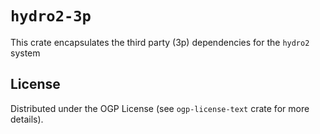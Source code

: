 # `hydro2-3p`
This crate encapsulates the third party (3p) dependencies for the `hydro2` system

## License

Distributed under the OGP License (see `ogp-license-text` crate for more details).
